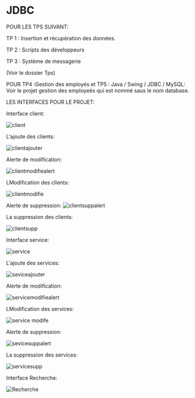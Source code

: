 # JDBC 

POUR LES TPS SUIVANT:

TP 1 : Insertion et récupération des données.

TP 2 : Scripts des développeurs

TP 3 : Système de messagerie

(Voir le dossier Tps)

POUR TP4 :Gestion des employés et TP5 : Java / Swing / JDBC / MySQL:
Voir le projet gestion des employeés qui est nommé saus le nom  database.


LES INTERFACES POUR LE PROJET:


Interface client:

![client](https://github.com/ELMOUWAHID-AYOUB/JDBC/assets/130571009/ead19e6d-ff62-4058-8a60-b5d21a0ca0e3)

L'ajoute des clients:

![clientajouter](https://github.com/ELMOUWAHID-AYOUB/JDBC/assets/130571009/b9b07e62-e287-4725-9be4-2bb4ddf7c749)


Alerte de modification:

![clientmodifiealert](https://github.com/ELMOUWAHID-AYOUB/JDBC/assets/130571009/bfa3dbea-62a6-4713-ab23-5cf038261414)


LModification des clients:

![clientmodifie](https://github.com/ELMOUWAHID-AYOUB/JDBC/assets/130571009/5de39b46-4b59-4f0b-8ac3-dfc300cc8419)


Alerte de suppression:
![clientsuppalert](https://github.com/ELMOUWAHID-AYOUB/JDBC/assets/130571009/fa2899d1-cc4f-4a71-993a-8b7ffc85a5bb)


La suppression des clients:

![clientsupp](https://github.com/ELMOUWAHID-AYOUB/JDBC/assets/130571009/c5fc2c15-12c7-47e3-9765-8265cb5d315f)

Interface service:

![service](https://github.com/ELMOUWAHID-AYOUB/JDBC/assets/130571009/e97babb5-b1dd-4103-9cf6-27d6a6f7a989)


L'ajoute des services:

![seviceajouter](https://github.com/ELMOUWAHID-AYOUB/JDBC/assets/130571009/e3ab9f10-f4d8-4ab7-832b-69afcf86b0bf)


Alerte de modification:

![servicemodifiealert](https://github.com/ELMOUWAHID-AYOUB/JDBC/assets/130571009/6ad4099d-5629-49de-8c6f-707247cba9f1)



LModification des services:

![service modife](https://github.com/ELMOUWAHID-AYOUB/JDBC/assets/130571009/126f161a-500f-46f9-8413-71d5893dd4ab)

Alerte de suppression:

![sevicesuppalert](https://github.com/ELMOUWAHID-AYOUB/JDBC/assets/130571009/ff20edfb-b532-4357-8dc0-235370ab14e4)


La suppression des services:

![servicesupp](https://github.com/ELMOUWAHID-AYOUB/JDBC/assets/130571009/bbd7134d-a604-4c92-b7e7-939474383fae)

Interface Recherche:

![Recherche](https://github.com/ELMOUWAHID-AYOUB/JDBC/assets/130571009/6f469c83-bf66-4b1b-a893-3580ac117105)

